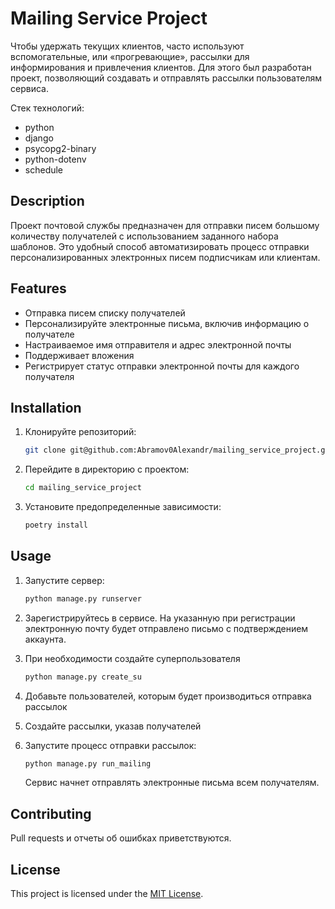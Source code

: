 # Mailing Service Project

Чтобы удержать текущих клиентов, часто используют вспомогательные, или «прогревающие», рассылки для информирования и привлечения клиентов.
Для этого был разработан проект, позволяющий создавать и отправлять рассылки пользователям сервиса.

Стек технологий:
   - python
   - django
   - psycopg2-binary
   - python-dotenv
   - schedule
   

## Description
Проект почтовой службы предназначен для отправки писем большому количеству получателей с использованием заданного набора шаблонов. Это удобный способ автоматизировать процесс отправки персонализированных электронных писем подписчикам или клиентам.

## Features

- Отправка писем списку получателей
- Персонализируйте электронные письма, включив информацию о получателе
- Настраиваемое имя отправителя и адрес электронной почты
- Поддерживает вложения
- Регистрирует статус отправки электронной почты для каждого получателя

## Installation

1. Клонируйте репозиторий:

   ```bash
   git clone git@github.com:Abramov0Alexandr/mailing_service_project.git
   ```

2. Перейдите в директорию с проектом:

   ```bash
   cd mailing_service_project
   ```

3. Установите предопределенные зависимости:

   ```bash
   poetry install
   ```

## Usage

1. Запустите сервер:

   ```bash
   python manage.py runserver
   ```

2. Зарегистрируйтесь в сервисе. На указанную при регистрации электронную почту будет отправлено письмо с подтверждением аккаунта.

3. При необходимости создайте суперпользователя

   ```bash
   python manage.py create_su
   ```

4. Добавьте пользователей, которым будет производиться отправка рассылок

5. Создайте рассылки, указав получателей

6. Запустите процесс отправки рассылок:

   ```bash
   python manage.py run_mailing
   ```

   Сервис начнет отправлять электронные письма всем получателям.

## Contributing

Pull requests и отчеты об ошибках приветствуются.

## License

This project is licensed under the [MIT License](https://opensource.org/licenses/MIT).
